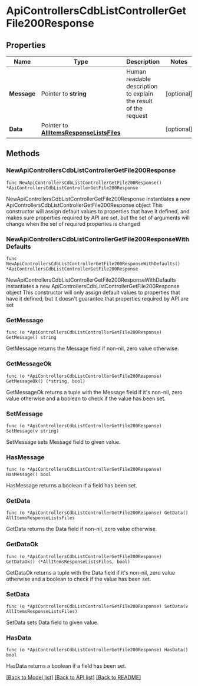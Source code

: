 # ApiControllersCdbListControllerGetFile200Response

## Properties

Name | Type | Description | Notes
------------ | ------------- | ------------- | -------------
**Message** | Pointer to **string** | Human readable description to explain the result of the request | [optional] 
**Data** | Pointer to [**AllItemsResponseListsFiles**](AllItemsResponseListsFiles.md) |  | [optional] 

## Methods

### NewApiControllersCdbListControllerGetFile200Response

`func NewApiControllersCdbListControllerGetFile200Response() *ApiControllersCdbListControllerGetFile200Response`

NewApiControllersCdbListControllerGetFile200Response instantiates a new ApiControllersCdbListControllerGetFile200Response object
This constructor will assign default values to properties that have it defined,
and makes sure properties required by API are set, but the set of arguments
will change when the set of required properties is changed

### NewApiControllersCdbListControllerGetFile200ResponseWithDefaults

`func NewApiControllersCdbListControllerGetFile200ResponseWithDefaults() *ApiControllersCdbListControllerGetFile200Response`

NewApiControllersCdbListControllerGetFile200ResponseWithDefaults instantiates a new ApiControllersCdbListControllerGetFile200Response object
This constructor will only assign default values to properties that have it defined,
but it doesn't guarantee that properties required by API are set

### GetMessage

`func (o *ApiControllersCdbListControllerGetFile200Response) GetMessage() string`

GetMessage returns the Message field if non-nil, zero value otherwise.

### GetMessageOk

`func (o *ApiControllersCdbListControllerGetFile200Response) GetMessageOk() (*string, bool)`

GetMessageOk returns a tuple with the Message field if it's non-nil, zero value otherwise
and a boolean to check if the value has been set.

### SetMessage

`func (o *ApiControllersCdbListControllerGetFile200Response) SetMessage(v string)`

SetMessage sets Message field to given value.

### HasMessage

`func (o *ApiControllersCdbListControllerGetFile200Response) HasMessage() bool`

HasMessage returns a boolean if a field has been set.

### GetData

`func (o *ApiControllersCdbListControllerGetFile200Response) GetData() AllItemsResponseListsFiles`

GetData returns the Data field if non-nil, zero value otherwise.

### GetDataOk

`func (o *ApiControllersCdbListControllerGetFile200Response) GetDataOk() (*AllItemsResponseListsFiles, bool)`

GetDataOk returns a tuple with the Data field if it's non-nil, zero value otherwise
and a boolean to check if the value has been set.

### SetData

`func (o *ApiControllersCdbListControllerGetFile200Response) SetData(v AllItemsResponseListsFiles)`

SetData sets Data field to given value.

### HasData

`func (o *ApiControllersCdbListControllerGetFile200Response) HasData() bool`

HasData returns a boolean if a field has been set.


[[Back to Model list]](../README.md#documentation-for-models) [[Back to API list]](../README.md#documentation-for-api-endpoints) [[Back to README]](../README.md)


